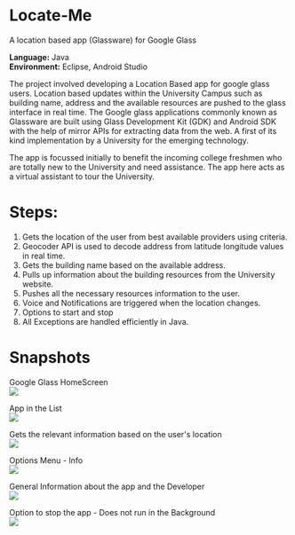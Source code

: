 Locate-Me
============
A location based app (Glassware) for Google Glass

**Language:** Java                                                                                      
**Environment:** Eclipse, Android Studio                                                              


The project involved developing a Location Based app for google glass users.  Location based updates within the University Campus such as building name, address and the available resources are pushed to the glass interface in real time. The Google glass applications commonly known as Glassware are built using Glass Development Kit (GDK) and Android SDK with the help of mirror APIs for extracting data from the web. A first of its kind implementation by a University for the emerging technology.

The app is focussed initially to benefit the incoming college freshmen who are totally new to the University and need assistance. The app here acts as a virtual assistant to tour the University.


Steps:
========
1. Gets the location of the user from best available providers using criteria.
2. Geocoder API is used to decode address from latitude longitude values in real time.
3. Gets the building name based on the available address.
4. Pulls up information about the building resources from the University website.
5. Pushes all the necessary resources information to the user.
6. Voice and Notifications are triggered when the location changes.
7. Options to start and stop
8. All Exceptions are handled efficiently in Java. 


Snapshots
==========

Google Glass HomeScreen                                               
![](http://i.imgur.com/iJYu32Y.png)




App in the List                                                             
![](http://i.imgur.com/dH7gh7m.png)




Gets the relevant information based on the user's location                        
![](http://i.imgur.com/OZw2f8n.png)




Options Menu - Info                                                                 
![](http://i.imgur.com/8sbUoNf.png)




General Information about the app and the Developer                                   
![](http://i.imgur.com/AplJJZ1.png)




Option to stop the app - Does not run in the Background                               
![](http://i.imgur.com/nOHGfDS.png)





